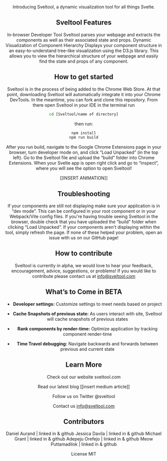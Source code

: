 <div align="center">
Introducing Sveltool, a dynamic visualization tool for all things Svelte.

<div/>

## Sveltool Features

In-browser Developer Tool Sveltool parses your webpage and extracts the components as well as their associated state and props.
Dynamic Visualization of Component Hierarchy Displays your component structure in an easy-to-understand tree-like visualization using the D3.js library. This allows you to view the hierarchical structure of your webpage and easily find the state and props of any component.

## How to get started

Sveltool is in the process of being added to the Chrome Web Store. At that point, downloading Sveltool will automatically integrate it into your Chrome DevTools.
In the meantime, you can fork and clone this repository. From there open Sveltool in your IDE
in the terminal run
```bash
cd [Sveltool/name of directory]
```
then run:
```bash
npm install
npm run build
```
After you run build, navigate to the Google Chrome Extensions page in your browser, turn developer mode on, and click “Load Unpacked” (in the top left). Go to the Sveltool file and upload the “build” folder into Chrome Extensions. When your Svelte app is open right click and go to “inspect”, where you will see the option to open Sveltool!

[[INSERT ANIMATION]]

## Troubleshooting

If your components are still not displaying make sure your application is in “dev mode”. This can be configured in your root component or in your Webpack/Vite config files.
If you're having trouble seeing Sveltool in the browser, double check that you have uploaded the “build” folder when clicking “Load Unpacked”.
If your components aren't displaying within the tool, simply refresh the page.
If none of these helped your problem, open an issue with us on our GitHub page!

## How to contribute

Sveltool is currently in alpha, we would love to hear your feedback, encouragement, advice, suggestions, or problems! If you would like to contribute please contact us at info@sveltool.com

## What’s to Come in BETA

- **Developer settings:**
Customize settings to meet needs based on project

- **Cache Snapshots of previous state:**
As users interact with site, Sveltool will cache snapshots of previous states

- **Rank components by render-time:**
Optimize application by tracking component render-time

- **Time Travel debugging:**
Navigate backwards and forwards between previous and current state

## Learn More

Check out our website
sveltool.com

Read our latest blog
[[insert medium article]]

Follow us on Twitter
@sveltool

Contact us
info@sveltool.com

## Contributors
Daniel Aurand | linked in & github
Jessica Davila | linked in & github
Michael Grant | linked in & github
Adepeju Orefejo | linked in & github
Meow Puttamadilok | linked in & github

License
MIT
